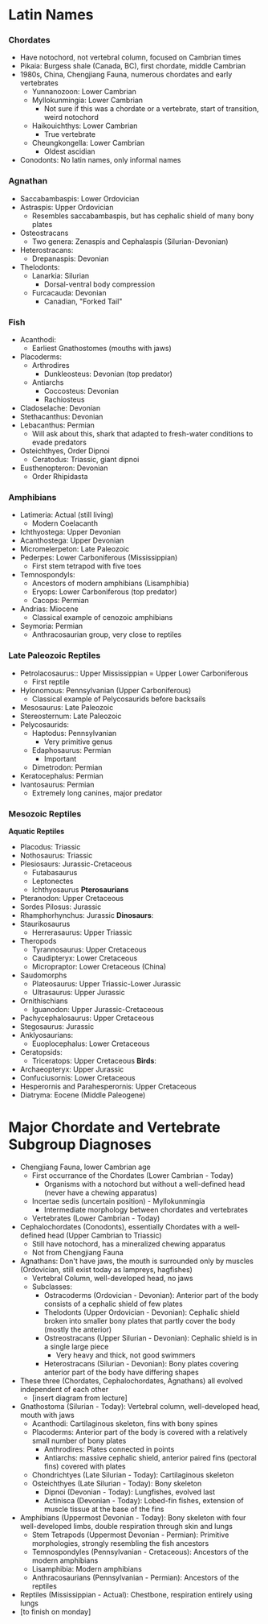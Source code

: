 # Latin Names
### Chordates
 - Have notochord, not vertebral column, focused on Cambrian times
 - Pikaia: Burgess shale (Canada, BC), first chordate, middle Cambrian
 - 1980s, China, Chengjiang Fauna, numerous chordates and early vertebrates
	 - Yunnanozoon: Lower Cambrian
	 - Myllokunmingia: Lower Cambrian
		 - Not sure if this was a chordate or a vertebrate, start of transition, weird notochord
	 - Haikouichthys: Lower Cambrian
		 - True vertebrate
	 - Cheungkongella: Lower Cambrian
		 - Oldest ascidian
 - Conodonts: No latin names, only informal names

### Agnathan
 - Saccabambaspis: Lower Ordovician
 - Astraspis: Upper Ordovician
	 - Resembles saccabambaspis, but has cephalic shield of many bony plates
 - Osteostracans
	 - Two genera: Zenaspis and Cephalaspis (Silurian-Devonian)
 - Heterostracans:
	 - Drepanaspis: Devonian
 - Thelodonts:
	 - Lanarkia: Silurian
		 - Dorsal-ventral body compression
	 - Furcacauda: Devonian
		 - Canadian, "Forked Tail"

### Fish
 - Acanthodi: 
	 - Earliest Gnathostomes (mouths with jaws)
 - Placoderms:
	 - Arthrodires
		 - Dunkleosteus: Devonian (top predator)
	 - Antiarchs
		 - Coccosteus: Devonian
		 - Rachiosteus
 - Cladoselache: Devonian
 - Stethacanthus: Devonian
 - Lebacanthus: Permian
	 - Will ask about this, shark that adapted to fresh-water conditions to evade predators
 - Osteichthyes, Order Dipnoi
	 - Ceratodus: Triassic, giant dipnoi
 - Eusthenopteron: Devonian
	 - Order Rhipidasta

### Amphibians
 - Latimeria: Actual (still living)
	 - Modern Coelacanth
 - Ichthyostega: Upper Devonian
 - Acanthostega: Upper Devonian
 - Micromelerpeton: Late Paleozoic
 - Pederpes: Lower Carboniferous (Mississippian)
	 - First stem tetrapod with five toes
 - Temnospondyls: 
	 - Ancestors of modern amphibians (Lisamphibia)
	 - Eryops: Lower Carboniferous (top predator)
	 - Cacops: Permian
 - Andrias: Miocene
	 - Classical example of cenozoic amphibians
 - Seymoria: Permian
	 - Anthracosaurian group, very close to reptiles

### Late Paleozoic Reptiles
 - Petrolacosaurus:: Upper Mississippian = Upper Lower Carboniferous
	 - First reptile
 - Hylonomous: Pennsylvanian (Upper Carboniferous)
	 - Classical example of Pelycosaurids before backsails
 - Mesosaurus: Late Paleozoic
 - Stereosternum: Late Paleozoic
 - Pelycosaurids:
	 - Haptodus: Pennsylvanian
		 - Very primitive genus
	 - Edaphosaurus: Permian
		 - Important
	 - Dimetrodon: Permian
 - Keratocephalus: Permian
 - Ivantosaurus: Permian
	 - Extremely long canines, major predator

### Mesozoic Reptiles
**Aquatic Reptiles**
 - Placodus: Triassic
 - Nothosaurus: Triassic
 - Plesiosaurs: Jurassic-Cretaceous
	 - Futabasaurus
	 - Leptonectes
	 - Ichthyosaurus
**Pterosaurians**
 - Pteranodon: Upper Cretaceous
 - Sordes Pilosus: Jurassic
 - Rhamphorhynchus: Jurassic
**Dinosaurs**:
 - Staurikosaurus
	 - Herrerasaurus: Upper Triassic
 - Theropods
	 - Tyrannosaurus: Upper Cretaceous
	 - Caudipteryx: Lower Cretaceous
	 - Micropraptor: Lower Cretaceous (China)
 - Saudomorphs
	 - Plateosaurus: Upper Triassic-Lower Jurassic
	 - Ultrasaurus: Upper Jurassic
 - Ornithischians
	 - Iguanodon: Upper Jurassic-Cretaceous
 - Pachycephalosaurus: Upper Cretaceous
 - Stegosaurus: Jurassic
 - Anklyosaurians:
	 - Euoplocephalus: Lower Cretaceous
 - Ceratopsids:
	 - Triceratops: Upper Cretaceous
**Birds**:
 - Archaeopteryx: Upper Jurassic
 - Confuciusornis: Lower Cretaceous
 - Hesperornis and Parahesperornis: Upper Cretaceous
 - Diatryma: Eocene (Middle Paleogene)

# Major Chordate and Vertebrate Subgroup Diagnoses
 - Chengjiang Fauna, lower Cambrian age
	 - First occurrance of the Chordates (Lower Cambrian - Today)
		 - Organisms with a notochord but without a well-defined head (never have a chewing apparatus)
	 - Incertae sedis (uncertain position) - Myllokunmingia
		 - Intermediate morphology between chordates and vertebrates
	 - Vertebrates (Lower Cambrian - Today)
 - Cephalochordates (Conodonts), essentially Chordates with a well-defined head (Upper Cambrian to Triassic)
	 - Still have notochord, has a mineralized chewing apparatus
	 - Not from Chengjiang Fauna
 - Agnathans: Don't have jaws, the mouth is surrounded only by muscles (Ordovician, still exist today as lampreys, hagfishes)
	 - Vertebral Column, well-developed head, no jaws
	 - Subclasses: 
		 - Ostracoderms (Ordovician - Devonian): Anterior part of the body consists of a cephalic shield of few plates
		 - Thelodonts (Upper Ordovician - Devonian):  Cephalic shield broken into smaller bony plates that partly cover the body (mostly the anterior)
		 - Ostreostracans (Upper Silurian - Devonian): Cephalic shield is in a single large piece
			 - Very heavy and thick, not good swimmers
		 - Heterostracans (Silurian - Devonian): Bony plates covering anterior part of the body have differing shapes
 - These three (Chordates, Cephalochordates, Agnathans) all evolved independent of each other
	 - [insert diagram from lecture]
 - Gnathostoma (Silurian - Today): Vertebral column, well-developed head, mouth with jaws
	 - Acanthodi: Cartilaginous skeleton, fins with bony spines
	 - Placoderms: Anterior part of the body is covered with a relatively small number of bony plates
		 - Anthrodires: Plates connected in points
		 - Antiarchs: massive cephalic shield, anterior paired fins (pectoral fins) covered with plates
	 - Chondrichtyes (Late Silurian - Today):  Cartilaginous skeleton
	 - Osteichthyes (Late Silurian - Today): Bony skeleton
		 - Dipnoi (Devonian - Today): Lungfishes, evolved last
		 - Actinisca (Devonian - Today): Lobed-fin fishes, extension of muscle tissue at the base of the fins
 - Amphibians (Uppermost Devonian - Today): Bony skeleton with four well-developed limbs, double respiration through skin and lungs
	 - Stem Tetrapods (Uppermost Devonian - Permian): Primitive morphologies, strongly resembling the fish ancestors
	 - Temnospondyles (Pennsylvanian - Cretaceous): Ancestors of the modern amphibians
	 - Lisamphibia: Modern amphibians
	 - Anthracosaurians (Pennsylvanian - Permian): Ancestors of the reptiles
 - Reptiles (Mississippian - Actual): Chestbone, respiration entirely using lungs
 - [to finish on monday]
